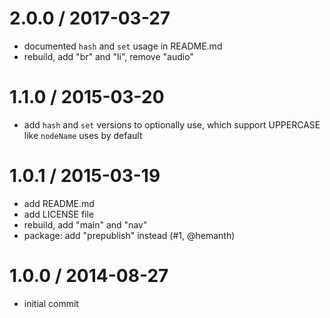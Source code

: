 2.0.0 / 2017-03-27
==================

  * documented `hash` and `set` usage in README.md
  * rebuild, add "br" and "li", remove "audio"

1.1.0 / 2015-03-20
==================

  * add `hash` and `set` versions to optionally use,
    which support UPPERCASE like `nodeName` uses by default

1.0.1 / 2015-03-19
==================

  * add README.md
  * add LICENSE file
  * rebuild, add "main" and "nav"
  * package: add "prepublish" instead (#1, @hemanth)

1.0.0 / 2014-08-27
==================

  * initial commit
